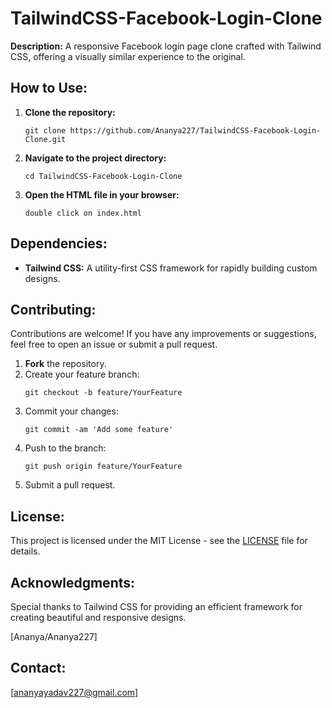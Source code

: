 # TailwindCSS-Facebook-Login-Clone

**Description:** A responsive Facebook login page clone crafted with Tailwind CSS, offering a visually similar experience to the original.

## How to Use:

1. **Clone the repository:**
   ```
   git clone https://github.com/Ananya227/TailwindCSS-Facebook-Login-Clone.git
   ```

2. **Navigate to the project directory:**
   ```
   cd TailwindCSS-Facebook-Login-Clone
   ```

3. **Open the HTML file in your browser:**
   ```
   double click on index.html
   ```

## Dependencies:

- **Tailwind CSS:** A utility-first CSS framework for rapidly building custom designs.

## Contributing:

Contributions are welcome! If you have any improvements or suggestions, feel free to open an issue or submit a pull request.

1. **Fork** the repository.
2. Create your feature branch:
   ```
   git checkout -b feature/YourFeature
   ```
3. Commit your changes:
   ```
   git commit -am 'Add some feature'
   ```
4. Push to the branch:
   ```
   git push origin feature/YourFeature
   ```
5. Submit a pull request.

## License:

This project is licensed under the MIT License - see the [LICENSE](LICENSE) file for details.

## Acknowledgments:

Special thanks to Tailwind CSS for providing an efficient framework for creating beautiful and responsive designs.


[Ananya/Ananya227]

## Contact:

[ananyayadav227@gmail.com]
```
